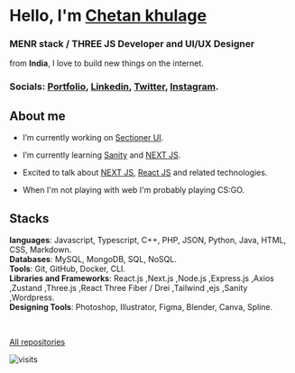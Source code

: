 <h1>
Hello, I'm <a href="https://portfolio2023-chetan-kk.vercel.app/">Chetan khulage</a>
</h1>
<h3>
MENR stack / THREE JS Developer and UI/UX Designer
</h3>
from <b>India</b>, I love to build new things on the internet.

<br />

### Socials: [Portfolio](https://portfolio2023-chetan-kk.vercel.app), [Linkedin](https://portfolio2023-chetan-kk.vercel.app), [Twitter](https://portfolio2023-chetan-kk.vercel.app), [Instagram](https://portfolio2023-chetan-kk.vercel.app).

## About me

- I’m currently working on [Sectioner UI](https://sectioner-ui.vercel.app/docs/introduction).

- I’m currently learning [Sanity](https://sanity.io) and [NEXT JS](https://nextjs.org).

- Excited to talk about [NEXT JS](https://nextjs.org), [React JS](https://react.dev) and related technologies.

- When I'm not playing with web I'm probably playing CS:GO.

<!-- ## holopin badges

[![An image of @chetankk's Holopin badges, which is a link to view their full Holopin profile](https://holopin.me/chetankk)](https://holopin.io/@chetankk) -->

## Stacks

**languages**: Javascript, Typescript, C++, PHP, JSON, Python, Java, HTML, CSS, Markdown. <br/>
**Databases**: MySQL, MongoDB, SQL, NoSQL. <br/>
**Tools**: Git, GitHub, Docker, CLI. <br/>
**Libraries and Frameworks**: React.js ,Next.js ,Node.js ,Express.js ,Axios ,Zustand ,Three.js ,React Three Fiber / Drei ,Tailwind ,ejs ,Sanity ,Wordpress. <br/>
**Designing Tools**: Photoshop, Illustrator, Figma, Blender, Canva, Spline.

<br/>

[All repositories](https://github.com/chetan-kk?tab=repositories)

![visits](https://komarev.com/ghpvc/?username=chetan-kk&label=Visitors&color=000000&style=for-the-badge&abbreviated=true)

